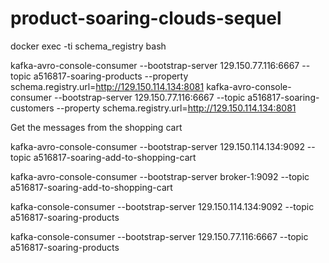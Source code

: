# product-soaring-clouds-sequel

docker exec -ti schema_registry bash

kafka-avro-console-consumer --bootstrap-server 129.150.77.116:6667 --topic a516817-soaring-products --property schema.registry.url=http://129.150.114.134:8081
kafka-avro-console-consumer --bootstrap-server 129.150.77.116:6667 --topic a516817-soaring-customers --property schema.registry.url=http://129.150.114.134:8081


Get the messages from the shopping cart

kafka-avro-console-consumer --bootstrap-server 129.150.114.134:9092 --topic a516817-soaring-add-to-shopping-cart

kafka-avro-console-consumer --bootstrap-server broker-1:9092 --topic a516817-soaring-add-to-shopping-cart


kafka-console-consumer --bootstrap-server 129.150.114.134:9092 --topic a516817-soaring-products 


kafka-console-consumer --bootstrap-server 129.150.77.116:6667 --topic a516817-soaring-products 